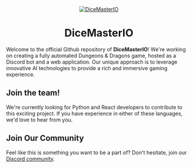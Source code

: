 <!DOCTYPE html>
<html>
<head>
</head>
<body>
<div align="center">
  <a href="https://discord.gg/a5W79hJydv">
    <img src="https://avatars.githubusercontent.com/u/131033846?s=400&u=62c8b7199fb967f64c05d224f2f8d77990aa08d5&v=4" alt="DiceMasterIO">
  </a>
  <h1><b>DiceMasterIO</b></h1>
</div>
<p>
  Welcome to the official Github repository of <b>DiceMasterIO</b>! We're working on creating a fully automated Dungeons & Dragons game, hosted as a Discord bot and a web application. Our unique approach is to leverage innovative AI technologies to provide a rich and immersive gaming experience.
</p>
<h2>Join the team!</h2>
<p>
  We're currently looking for Python and React developers to contribute to this exciting project. If you have experience in either of these languages, we'd love to hear from you.
</p>
<h2>Join Our Community</h2>
<p>
  Feel like this is something you want to be a part of? Don't hesitate, join our <a href="https://discord.gg/a5W79hJydv">Discord community</a>.
</p>
</body>
</html>

